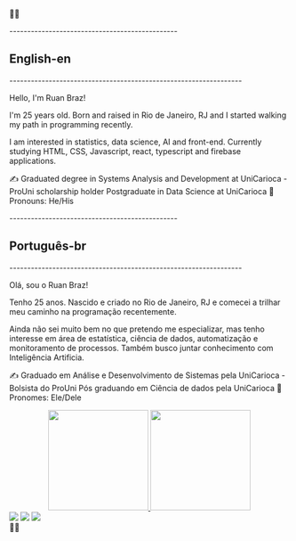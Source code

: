 🚩🏴

-----------------------------------------------<h2>English-en</h2>-----------------------------------------------------------------

Hello, I'm Ruan Braz!

I'm 25 years old. Born and raised in Rio de Janeiro, RJ and I started walking my path in programming recently.

I am interested in statistics, data science, AI and front-end. Currently studying HTML, CSS, Javascript, react, typescript and firebase applications.

✍ Graduated degree in Systems Analysis and Development at UniCarioca - ProUni scholarship holder
    Postgraduate in Data Science at UniCarioca
🙂 Pronouns: He/His



-----------------------------------------------<h2>Português-br</h2>-----------------------------------------------------------------

Olá, sou o Ruan Braz!

Tenho 25 anos. Nascido e criado no Rio de Janeiro, RJ e comecei a trilhar meu caminho na programação recentemente.

Ainda não sei muito bem no que pretendo me especializar, mas tenho interesse em área de estatística, ciência de dados, automatização e monitoramento de processos. Também busco juntar conhecimento com Inteligência Artificia.

✍ Graduado em Análise e Desenvolvimento de Sistemas pela UniCarioca - Bolsista do ProUni
    Pós graduando em Ciência de dados pela UniCarioca
🙂 Pronomes: Ele/Dele

<div align="center">
  <a href="https://github.com/brazruan">
  <img height="180em" src="https://github-readme-stats.vercel.app/api?username=brazruan&show_icons=true&theme=tokyonight&include_all_commits=true&count_private=true"/>
  <img height="180em" src="https://github-readme-stats.vercel.app/api/top-langs/?username=brazruan&layout=compact&langs_count=7&theme=tokyonight"/>
</div>

<div>
  <a href = "mailto:ruanbrazdearaujo@gmail.com"><img src="https://img.shields.io/badge/-Gmail-%23333?style=for-the-badge&logo=gmail&logoColor=white" target="_blank"></a>
  <a href="https://www.linkedin.com/in/ruan-braz" target="_blank"><img src="https://img.shields.io/badge/-LinkedIn-%230077B5?style=for-the-badge&logo=linkedin&logoColor=white" target="_blank"></a>   
  <a href="https://t.me/RBraz" target="_blank"> <img src="https://img.shields.io/badge/Telegram-2CA5E0?style=for-the-badge&logo=telegram&logoColor=white" target="_blank"></a>
</div
  
🚩🏴
